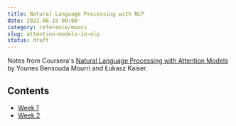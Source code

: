 ```yaml
---
title: Natural Language Processing with NLP
date: 2022-06-19 00:00
category: reference/moocs
slug: attention-models-in-nlp
status: draft
---
```


Notes from Coursera's [Natural Language Processing with Attention Models](https://www.coursera.org/learn/attention-models-in-nlp) by Younes Bensouda Mourri and Łukasz Kaiser.

## Contents

* [Week 1]({filename}/reference/moocs/coursera/attention-models-in-nlp/week-1.md)
* [Week 2]({filename}/reference/moocs/coursera/attention-models-in-nlp/week-2.md)